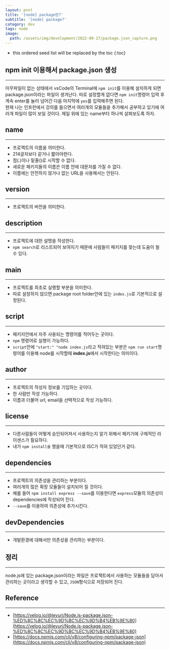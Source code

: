 ```yaml
---
layout: post
title: '[node] package란?'
subtitle: '[node] package?'
category: dev
tags: node
image:
  path: /assets/img/development/2022-09-27/package.json_capture.png
---
```


<!-- prettier-ignore -->
* this ordered seed list will be replaced by the toc 
{:toc}

## npm init 이용해서 package.json 생성

---

<!-- prettier-ignore -->
아무파일이 없는 상태에서 vsCode의 Terminal에 `npm init`를 이용해 설치하게 되면 package.json이라는 파일이 생겨난다.
따로 설정할게 없다면 `npm init`명령어 입력 후 계속 enter를 눌러 넘어간 다음 마지막에 `yes`를 입력해주면 된다.  
현재 나는 인프런에서 강의를 들으면서 여러개의 모듈들을 추가해서 공부하고 있기에 여러개 파일이 많이 보일 것이다. 제일 위에 있는 name부터 하나씩 살펴보도록 하자.

## name

---

- 프로젝트의 이름을 의미한다.
- 214글자보다 같거나 짧아야한다.
- 점(.)이나 밑줄(\)로 시작할 수 없다.
- 새로운 패키지들의 이름은 이름 안에 대문자를 가질 수 없다.
- 이름에는 안전하지 않거나 없는 URL을 사용해서는 안된다.

## version

---

- 프로젝트의 버전을 의미한다.

## description

---

- 프로젝트에 대한 설명을 작성한다.
- `npm search`로 리스트되어 보여지기 때문에 사람들이 패키지를 찾는데 도움이 될 수 있다.

## main

---

- 프로젝트를 최초로 실행할 부분을 의미한다.
- 따로 설정하지 않으면 package root folder안에 있는 `index.js`로 기본적으로 설정된다.

## script

---

- 패키지안에서 자주 사용되는 명령어를 적어두는 곳이다.
- `npm` 명령어로 실행이 가능하다.
- `script`안에 `"start:" "node index.js`라고 적혀있는 부분은 `npm run start`명령어를 이용해 node를 시작할때 **index.js**에서 시작한다는 의미이다.

## author

---

- 프로젝트의 작성자 정보를 기입하는 곳이다.
- 한 사람만 작성 가능하다.
- 이름과 더불어 url, email을 선택적으로 작성 가능하다.

## license

---

- 다른사람들이 어떻게 승인되어져서 사용하는지 알기 위해서 패키기에 구체적인 라이센스가 필요하다.
- 내가 `npm install을` 했을때 기본적으로 ISC가 적혀 있었던거 같다.

## dependencies

---

- 프로젝트의 의존성을 관리하는 부분이다.
- 여러개의 많은 확장 모듈들이 설치되어 질 것이다.
- 예를 들어 `npm install express --save`를 이용한다면 `express`모듈의 의존성이 dependencies에 작성되어 진다.
- `--save`를 이용하여 의존성에 추가시킨다.

## devDependencies

---

- 개발환경에 대해서만 의존성을 관리하는 부분이다.

## 정리

---

node.js에 있는 package.json이라는 파일은 프로젝트에서 사용하는 모듈들을 담아서 관리하는 곳이라고 생각할 수 있고, `JSON`형식으로 저장되어 진다.

## Reference

---

- [https://velog.io/@leyuri/Node.js-package.json-%ED%8C%8C%EC%9D%BC%EC%9D%B4%EB%9E%80](https://velog.io/@leyuri/Node.js-package.json-%ED%8C%8C%EC%9D%BC%EC%9D%B4%EB%9E%80)
- [https://docs.npmjs.com/cli/v8/configuring-npm/package-json](https://docs.npmjs.com/cli/v8/configuring-npm/package-json)

